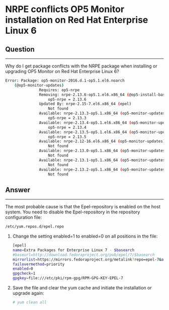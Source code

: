 # NRPE conflicts OP5 Monitor installation on Red Hat Enterprise Linux 6

## Question

* * * * *

Why do I get package conflicts with the NRPE package when installing or upgrading OP5 Monitor on Red Hat Enterprise Linux 6?

``` {.bash data-syntaxhighlighter-params="brush: bash; gutter: false; theme: Confluence" data-theme="Confluence" style="brush: bash; gutter: false; theme: Confluence"}
Error: Package: op5-monitor-2016.d.1-op5.1.el6.noarch
    (@op5-monitor-updates)
               Requires: op5-nrpe
               Removing: nrpe-2.13.6-op5.1.el6.x86_64 (@op5-install-base)
                   op5-nrpe = 2.13.6
               Updated By: nrpe-2.15-7.el6.x86_64 (epel)
                   Not found
               Available: nrpe-2.13.3-op5.1.x86_64 (op5-monitor-updates)
                   op5-nrpe = 2.13.3
               Available: nrpe-2.13.4-op5.1.el6.x86_64 (op5-monitor-updates)
                   op5-nrpe = 2.13.4
               Available: nrpe-2.13.5-op5.1.el6.x86_64 (op5-monitor-updates)
                   op5-nrpe = 2.13.5
               Available: nrpe-2.12-16.el6.x86_64 (op5-monitor-updates)
                   Not found
               Available: nrpe-2.13.0-op5.1.x86_64 (op5-monitor-updates)
                   Not found
               Available: nrpe-2.13.1-op5.1.x86_64 (op5-monitor-updates)
                   Not found
               Available: nrpe-2.13.2-op5.1.x86_64 (op5-monitor-updates)
                   Not found
```

## Answer

* * * * *

The most probable cause is that the Epel-repository is enabled on the host system. You need to disable the Epel-repository in the repository configuration file:

``` {.bash data-syntaxhighlighter-params="brush: bash; gutter: false; theme: Confluence" data-theme="Confluence" style="brush: bash; gutter: false; theme: Confluence"}
/etc/yum.repos.d/epel.repo
```

1. Change the setting enabled=1 to enabled=0 on all positions in the file:

    ``` {.bash data-syntaxhighlighter-params="brush: bash; gutter: false; theme: Confluence" data-theme="Confluence" style="brush: bash; gutter: false; theme: Confluence"}
    [epel]
    name=Extra Packages for Enterprise Linux 7 - $basearch
    #baseurl=http://download.fedoraproject.org/pub/epel/7/$basearch
    mirrorlist=https://mirrors.fedoraproject.org/metalink?repo=epel-7&arch=$basearch
    failovermethod=priority
    enabled=0
    gpgcheck=1
    gpgkey=file:///etc/pki/rpm-gpg/RPM-GPG-KEY-EPEL-7
    ```

2. Save the file and clear the yum cache and initiate the installation or upgrade again:

    ``` {.bash data-syntaxhighlighter-params="brush: bash; gutter: false; theme: Confluence" data-theme="Confluence" style="brush: bash; gutter: false; theme: Confluence"}
    # yum clean all
    ```
